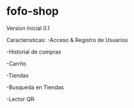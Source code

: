 fofo-shop
=========
Version Inicial 0.1

Caracteristicas:
-Acceso & Registro de Usuarios

-Historial de compras

-Carrito

-Tiendas

-Busqueda en Tiendas

-Lector QR

<Kevin>
